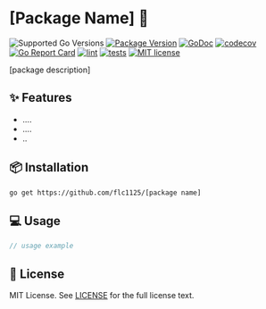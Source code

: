 # [Package Name] 🚀

![Supported Go Versions](https://img.shields.io/badge/Go-%3E%3D1.18-blue)
[![Package Version](https://badgen.net/github/release/flc1125/[package-name]/stable)](https://github.com/flc1125/[package-name]/releases)
[![GoDoc](https://pkg.go.dev/badge/github.com/flc1125/[package-name])](https://pkg.go.dev/github.com/flc1125/[package-name])
[![codecov](https://codecov.io/gh/flc1125/[package-name]/graph/badge.svg?token=QPTHZ5L9GT)](https://codecov.io/gh/flc1125/[package-name])
[![Go Report Card](https://goreportcard.com/badge/github.com/flc1125/[package-name])](https://goreportcard.com/report/github.com/flc1125/[package-name])
[![lint](https://github.com/flc1125/[package-name]/actions/workflows/lint.yml/badge.svg)](https://github.com/flc1125/[package-name]/actions/workflows/lint.yml)
[![tests](https://github.com/flc1125/[package-name]/actions/workflows/test.yml/badge.svg)](https://github.com/flc1125/[package-name]/actions/workflows/test.yml)
[![MIT license](https://img.shields.io/badge/license-MIT-brightgreen.svg)](https://opensource.org/licenses/MIT)

[package description]

## ✨ Features

- ....
- ....
- ..

## 📦 Installation

```shell
go get https://github.com/flc1125/[package name]
```

## 💻 Usage

```go
// usage example
```

## 📜 License

MIT License. See [LICENSE](LICENSE) for the full license text.